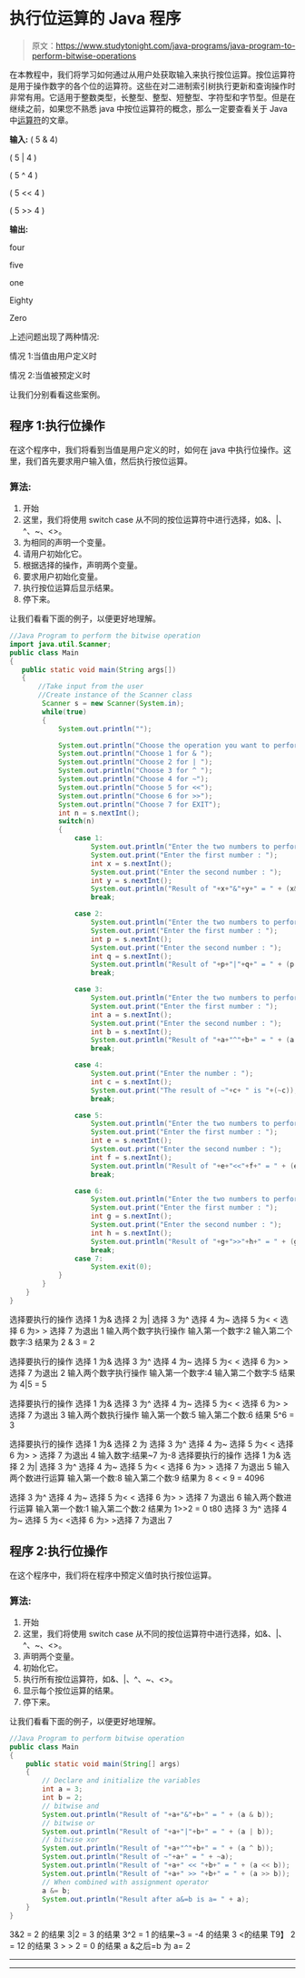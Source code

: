 # 执行位运算的 Java 程序

> 原文：<https://www.studytonight.com/java-programs/java-program-to-perform-bitwise-operations>

在本教程中，我们将学习如何通过从用户处获取输入来执行按位运算。按位运算符是用于操作数字的各个位的运算符。这些在对二进制索引树执行更新和查询操作时非常有用。它适用于整数类型，长整型、整型、短整型、字符型和字节型。但是在继续之前，如果您不熟悉 java 中按位运算符的概念，那么一定要查看关于 Java 中[运算符](https://www.studytonight.com/java/operators-in-java.php)的文章。

**输入:** ( 5 & 4)

( 5 | 4 )

( 5 ^ 4 )

( 5 << 4 )

( 5 >> 4 )

**输出:**

four

five

one

Eighty

Zero

上述问题出现了两种情况:

情况 1:当值由用户定义时

情况 2:当值被预定义时

让我们分别看看这些案例。

## 程序 1:执行位操作

在这个程序中，我们将看到当值是用户定义的时，如何在 java 中执行位操作。这里，我们首先要求用户输入值，然后执行按位运算。

### 算法:

1.  开始
2.  这里，我们将使用 switch case 从不同的按位运算符中进行选择，如&、|、^、~、<>。
3.  为相同的声明一个变量。
4.  请用户初始化它。
5.  根据选择的操作，声明两个变量。
6.  要求用户初始化变量。
7.  执行按位运算后显示结果。
8.  停下来。

让我们看看下面的例子，以便更好地理解。

```java
//Java Program to perform the bitwise operation
import java.util.Scanner;
public class Main
{
   public static void main(String args[])
   {   
       //Take input from the user
       //Create instance of the Scanner class
        Scanner s = new Scanner(System.in);
        while(true)
        {
            System.out.println("");

            System.out.println("Choose the operation you want to perform ");
            System.out.println("Choose 1 for & ");
            System.out.println("Choose 2 for | ");
            System.out.println("Choose 3 for ^ ");
            System.out.println("Choose 4 for ~");
            System.out.println("Choose 5 for <<");
            System.out.println("Choose 6 for >>");
            System.out.println("Choose 7 for EXIT");
            int n = s.nextInt();
            switch(n)
            {
                case 1:
                    System.out.println("Enter the two numbers to perform operations ");
                    System.out.print("Enter the first number : ");
                    int x = s.nextInt();
                    System.out.print("Enter the second number : ");
                    int y = s.nextInt();
                    System.out.println("Result of "+x+"&"+y+" = " + (x&y));
                    break;

                case 2:
                    System.out.println("Enter the two numbers to perform operations ");
                    System.out.print("Enter the first number : ");
                    int p = s.nextInt();
                    System.out.print("Enter the second number : ");
                    int q = s.nextInt();
                    System.out.println("Result of "+p+"|"+q+" = " + (p |q ));
                    break;

                case 3:
                    System.out.println("Enter the two numbers to perform operations ");
                    System.out.print("Enter the first number : ");
                    int a = s.nextInt();
                    System.out.print("Enter the second number : ");
                    int b = s.nextInt();
                    System.out.println("Result of "+a+"^"+b+" = " + (a ^ b));
                    break;

                case 4:
                    System.out.print("Enter the number : ");
                    int c = s.nextInt();
                    System.out.print("The result of ~"+c+ " is "+(~c));
                    break;

                case 5:
                    System.out.println("Enter the two numbers to perform operations ");
                    System.out.print("Enter the first number : ");
                    int e = s.nextInt();
                    System.out.print("Enter the second number : ");
                    int f = s.nextInt();
                    System.out.println("Result of "+e+"<<"+f+" = " + (e<<f));
                    break;

                case 6:
                    System.out.println("Enter the two numbers to perform operations ");
                    System.out.print("Enter the first number : ");
                    int g = s.nextInt();
                    System.out.print("Enter the second number : ");
                    int h = s.nextInt();
                    System.out.println("Result of "+g+">>"+h+" = " + (g>>h));
                    break;
                case 7:
                    System.exit(0);
            }
        }
    }
}
```

选择要执行的操作
选择 1 为&
选择 2 为|
选择 3 为^
选择 4 为~
选择 5 为< <
选择 6 为> >
选择 7 为退出
1
输入两个数字执行操作
输入第一个数字:2
输入第二个数字:3
结果为 2 & 3 = 2

选择要执行的操作
选择 1 为&
选择 3 为^
选择 4 为~
选择 5 为< <
选择 6 为> >
选择 7 为退出
2
输入两个数字执行操作
输入第一个数字:4
输入第二个数字:5
结果为 4|5 = 5

选择要执行的操作
选择 1 为&
选择 3 为^
选择 4 为~
选择 5 为< <
选择 6 为> >
选择 7 为退出
3
输入两个数执行操作
输入第一个数:5
输入第二个数:6
结果 5^6 = 3

选择要执行的操作
选择 1 为&
选择 2 为
选择 3 为^
选择 4 为~
选择 5 为< <
选择 6 为> >
选择 7 为退出
4
输入数字:结果~7 为-8
选择要执行的操作
选择 1 为&
选择 2 为|
选择 3 为^
选择 4 为~
选择 5 为< <
选择 6 为> >
选择 7 为退出
5
输入两个数进行运算
输入第一个数:8
输入第二个数:9
结果为 8 < < 9 = 4096

选择 3 为^
选择 4 为~
选择 5 为< <
选择 6 为> >
选择 7 为退出
6
输入两个数进行运算
输入第一个数:1
输入第二个数:2
结果为 1>>2 = 0
t80
选择 3 为^
选择 4 为~
选择 5 为< <选择 6 为> >选择 7 为退出
7

## 程序 2:执行位操作

在这个程序中，我们将在程序中预定义值时执行按位运算。

### 算法:

1.  开始
2.  这里，我们将使用 switch case 从不同的按位运算符中进行选择，如&、|、^、~、<>。
3.  声明两个变量。
4.  初始化它。
5.  执行所有按位运算符，如&、|、^、~、<>。
6.  显示每个按位运算的结果。
7.  停下来。

让我们看看下面的例子，以便更好地理解。

```java
//Java Program to perform bitwise operation
public class Main 
{
    public static void main(String[] args)
    {
        // Declare and initialize the variables
        int a = 3;
        int b = 2;
        // bitwise and
        System.out.println("Result of "+a+"&"+b+" = " + (a & b));
        // bitwise or
        System.out.println("Result of "+a+"|"+b+" = " + (a | b));
        // bitwise xor
        System.out.println("Result of "+a+"^"+b+" = " + (a ^ b));
        System.out.println("Result of ~"+a+" = " + ~a);
        System.out.println("Result of "+a+" << "+b+" = " + (a << b));
        System.out.println("Result of "+a+" >> "+b+" = " + (a >> b));
        // When combined with assignment operator 
        a &= b;
        System.out.println("Result after a&=b is a= " + a);
    }
}
```

3&2 = 2
的结果 3|2 = 3
的结果 3^2 = 1
的结果~3 = -4
的结果 3 <的结果 T9】 2 = 12
的结果 3 > > 2 = 0
的结果 a &之后=b 为 a= 2

* * *

* * *